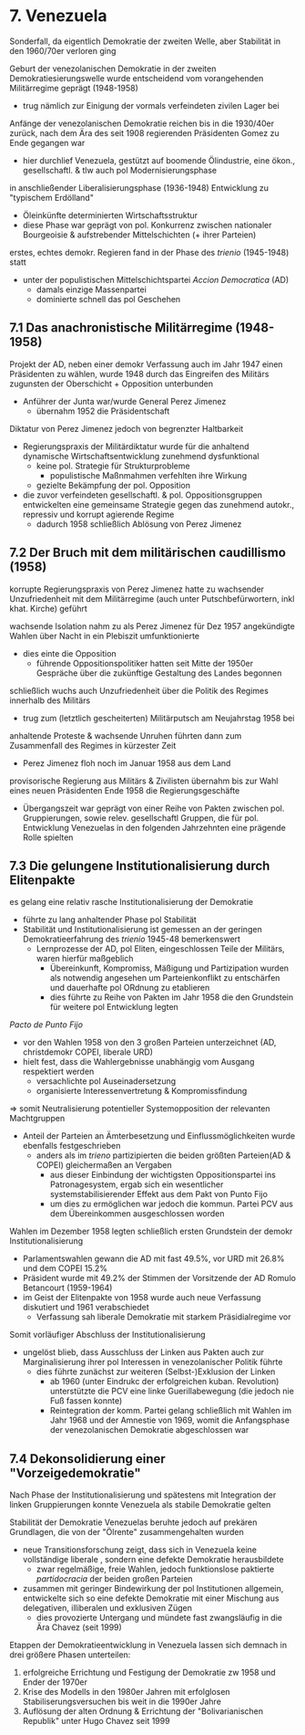 # 7. Venezuela
Sonderfall, da eigentlich Demokratie der zweiten Welle, aber Stabilität in den 1960/70er verloren ging

Geburt der venezolanischen Demokratie in der zweiten Demokratiesierungswelle wurde entscheidend vom vorangehenden Militärregime geprägt (1948-1958)
- trug nämlich zur Einigung der vormals verfeindeten zivilen Lager bei

Anfänge der venezolanischen Demokratie reichen bis in die 1930/40er zurück, nach dem Ära des seit 1908 regierenden Präsidenten Gomez zu Ende gegangen war
- hier durchlief Venezuela, gestützt auf boomende Ölindustrie, eine ökon., gesellschaftl. & tlw auch pol Modernisierungsphase

in anschließender Liberalisierungsphase (1936-1948) Entwicklung zu "typischem Erdölland"
- Öleinkünfte determinierten Wirtschaftsstruktur
- diese Phase war geprägt von pol. Konkurrenz zwischen nationaler Bourgeoisie & aufstrebender Mittelschichten (+ ihrer Parteien)

erstes, echtes demokr. Regieren fand in der Phase des *trienio* (1945-1948) statt
- unter der populistischen Mittelschichtspartei *Accion Democratica* (AD)
  - damals einzige Massenpartei
  - dominierte schnell das pol Geschehen

## 7.1 Das anachronistische Militärregime (1948-1958)
Projekt der AD, neben einer demokr Verfassung auch im Jahr 1947 einen Präsidenten zu wählen, wurde 1948 durch das Eingreifen des Militärs zugunsten der Oberschicht + Opposition unterbunden
- Anführer der Junta war/wurde General Perez Jimenez
  - übernahm 1952 die Präsidentschaft

Diktatur von Perez Jimenez jedoch von begrenzter Haltbarkeit
- Regierungspraxis der Militärdiktatur wurde für die anhaltend dynamische Wirtschaftsentwicklung zunehmend dysfunktional
  - keine pol. Strategie für Strukturprobleme
    - populistische Maßnmahmen verfehlten ihre Wirkung
  - gezielte Bekämpfung der pol. Opposition
- die zuvor verfeindeten gesellschaftl. & pol. Oppositionsgruppen entwickelten eine gemeinsame Strategie gegen das zunehmend autokr., repressiv und korrupt agierende Regime
  - dadurch 1958 schließlich Ablösung von Perez Jimenez

## 7.2 Der Bruch mit dem militärischen caudillismo (1958)
korrupte Regierungspraxis von Perez Jimenez hatte zu wachsender Unzufriedenheit mit dem Militärregime (auch unter Putschbefürwortern, inkl khat. Kirche) geführt

wachsende Isolation nahm zu als Perez Jimenez für Dez 1957 angekündigte Wahlen über Nacht in ein Plebiszit umfunktionierte
- dies einte die Opposition
  - führende Oppositionspolitiker hatten seit Mitte der 1950er Gespräche über die zukünftige Gestaltung des Landes begonnen

schließlich wuchs auch Unzufriedenheit über die Politik des Regimes innerhalb des Militärs
- trug zum (letztlich gescheiterten) Militärputsch am Neujahrstag 1958 bei

anhaltende Proteste & wachsende Unruhen führten dann zum Zusammenfall des Regimes in kürzester Zeit
- Perez Jimenez floh noch im Januar 1958 aus dem Land

provisorische Regierung aus Militärs & Zivilisten übernahm bis zur Wahl eines neuen Präsidenten Ende 1958 die Regierungsgeschäfte
- Übergangszeit war geprägt von einer Reihe von Pakten zwischen pol. Gruppierungen, sowie relev. gesellschaftl Gruppen, die für pol. Entwicklung Venezuelas in den folgenden Jahrzehnten eine prägende Rolle spielten

## 7.3 Die gelungene Institutionalisierung durch Elitenpakte
es gelang eine relativ rasche Institutionalisierung der Demokratie
- führte zu lang anhaltender Phase pol Stabilität
- Stabilität und Institutionalisierung ist gemessen an der geringen Demokratieerfahrung des *trienio* 1945-48 bemerkenswert
  - Lernprozesse der AD, pol Eliten, eingeschlossen Teile der Militärs, waren hierfür maßgeblich
    - Übereinkunft, Kompromiss, Mäßigung und Partizipation wurden als notwendig angesehen um Parteienkonflikt zu entschärfen und dauerhafte pol ORdnung zu etablieren
    - dies führte zu Reihe von Pakten im Jahr 1958 die den Grundstein für weitere pol Entwicklung legten

*Pacto de Punto Fijo*
- vor den Wahlen 1958 von den 3 großen Parteien unterzeichnet (AD, christdemokr COPEI, liberale URD)
- hielt fest, dass die Wahlergebnisse unabhängig vom Ausgang respektiert werden
  - versachlichte pol Auseinadersetzung
  - organisierte Interessenvertretung & Kompromissfindung

=> somit Neutralisierung potentieller Systemopposition der relevanten Machtgruppen
- Anteil der Parteien an Ämterbesetzung und Einflussmöglichkeiten wurde ebenfalls festgeschrieben
  - anders als im *trieno* partizipierten die beiden größten Parteien(AD & COPEI) gleichermaßen an Vergaben
    - aus dieser Einbindung der wichtigsten Oppositionspartei ins Patronagesystem, ergab sich ein wesentlicher systemstabilisierender Effekt aus dem Pakt von Punto Fijo
    - um dies zu ermöglichen war jedoch die kommun. Partei PCV aus dem Übereinkommen ausgeschlossen worden

Wahlen im Dezember 1958 legten schließlich ersten Grundstein der demokr Institutionalisierung
- Parlamentswahlen gewann die AD mit fast 49.5%, vor URD mit 26.8% und dem COPEI 15.2%
- Präsident wurde mit 49.2% der Stimmen der Vorsitzende der AD Romulo Betancourt (1959-1964)
- im Geist der Elitenpakte von 1958 wurde auch neue Verfassung diskutiert und 1961 verabschiedet
  - Verfassung sah liberale Demokratie mit starkem Präsidialregime vor

Somit vorläufiger Abschluss der Institutionalisierung
- ungelöst blieb, dass Ausschluss der Linken aus Pakten auch zur Marginalisierung ihrer pol Interessen in venezolanischer Politik führte
  - dies führte zunächst zur weiteren (Selbst-)Exklusion der Linken
    - ab 1960 (unter Eindrukc der erfolgreichen kuban. Revolution) unterstützte die PCV eine linke Guerillabewegung (die jedoch nie Fuß fassen konnte)
    - Reintegration der komm. Partei gelang schließlich mit Wahlen im Jahr 1968 und der Amnestie von 1969, womit die Anfangsphase der venezolanischen Demokratie abgeschlossen war

## 7.4 Dekonsolidierung einer "Vorzeigedemokratie"
Nach Phase der Institutionalisierung und spätestens mit Integration der linken Gruppierungen konnte Venezuela als stabile Demokratie gelten

Stabilität der Demokratie Venezuelas beruhte jedoch auf prekären Grundlagen, die von der "Ölrente" zusammengehalten wurden
- neue Transitionsforschung zeigt, dass sich in Venezuela keine vollständige liberale , sondern eine defekte Demokratie herausbildete
  - zwar regelmäßige, freie Wahlen, jedoch funktionslose paktierte *partidocracia* der beiden großen Parteien
- zusammen mit geringer Bindewirkung der pol Institutionen allgemein, entwickelte sich so eine defekte Demokratie mit einer Mischung aus delegativen, illiberalen und exklusiven Zügen
  - dies provozierte Untergang und mündete fast zwangsläufig in die Ära Chavez (seit 1999)

Etappen der Demokratieentwicklung in Venezuela lassen sich demnach in drei größere Phasen unterteilen:
1. erfolgreiche Errichtung und Festigung der Demokratie zw 1958 und Ender der 1970er
2. Krise des Modells in den 1980er Jahren mit erfolglosen Stabiliserungsversuchen bis  weit in die 1990er Jahre
3. Auflösung der alten Ordnung & Errichtung der "Bolivarianischen Republik" unter Hugo Chavez seit 1999
